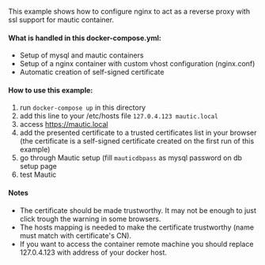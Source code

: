 This example shows how to configure nginx to act as a reverse proxy with ssl support for mautic container.

#### What is handled in this docker-compose.yml:

* Setup of mysql and mautic containers
* Setup of a nginx container with custom vhost configuration (nginx.conf)
* Automatic creation of self-signed certificate

#### How to use this example:

1. run ```docker-compose up``` in this directory
2. add this line to your /etc/hosts file ```127.0.4.123 mautic.local```
3. access https://mautic.local
4. add the presented certificate to a trusted certificates list in your browser (the certificate is a self-signed certificate created on the first run of this example)
5. go through Mautic setup (fill ```mauticdbpass``` as mysql password on db setup page
6. test Mautic

#### Notes
* The certificate should be made trustworthy. It may not be enough to just click trough the warning in some browsers.
* The hosts mapping is needed to make the certificate trustworthy (name must match with certificate's CN).
* If you want to access the container remote machine you should replace 127.0.4.123 with address of your docker host.
